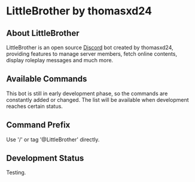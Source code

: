 # LittleBrother by thomasxd24

## About LittleBrother
LittleBrother is an open source [Discord](https://discordapp.com/) bot created by thomasxd24, providing features to manage server members, fetch online contents, display roleplay messages and much more.

## Available Commands
This bot is still in early development phase, so the commands are constantly added or changed. The list will be available when development reaches certain status.

## Command Prefix
Use '/' or tag '@LittleBrother' directly.

## Development Status
Testing.
